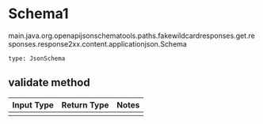 # Schema1
main.java.org.openapijsonschematools.paths.fakewildcardresponses.get.responses.response2xx.content.applicationjson.Schema
```
type: JsonSchema
```

## validate method
Input Type | Return Type | Notes
------------ | ------------- | -------------
 |  |
